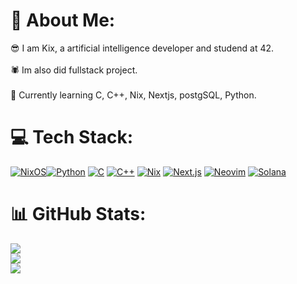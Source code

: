 

<!--
**kix300/kix300** is a ✨ _special_ ✨ repository because its `README.md` (this file) appears on your GitHub profile.

Here are some ideas to get you started:

- 🔭 I’m currently working on ...
- 🌱 I’m currently learning ...
- 👯 I’m looking to collaborate on ...
- 🤔 I’m looking for help with ...
- 💬 Ask me about ...
- 📫 How to reach me: ...
- 😄 Pronouns: ...
- ⚡ Fun fact: ...
-->


# 💫 About Me:
😎 I am Kix, a artificial intelligence developer and studend at 42.  <br><br>🕷 Im also did fullstack project. <br><br>🤯 Currently learning C, C++, Nix, Nextjs, postgSQL, Python.


# 💻 Tech Stack:
[![NixOS](https://img.shields.io/badge/NixOS-5277C3?logo=nixos&logoColor=fff)](#)[![Python](https://img.shields.io/badge/Python-3776AB?logo=python&logoColor=fff)](#) [![C](https://img.shields.io/badge/C-00599C?logo=c&logoColor=white)](#) [![C++](https://img.shields.io/badge/C++-%2300599C.svg?logo=c%2B%2B&logoColor=white)](#) [![Nix](https://img.shields.io/badge/Nix-5277C3?logo=nixos&logoColor=fff)](#) [![Next.js](https://img.shields.io/badge/Next.js-black?logo=next.js&logoColor=white)](#) [![Neovim](https://img.shields.io/badge/Neovim-57A143?logo=neovim&logoColor=fff)](#) [![Solana](https://img.shields.io/badge/Solana-9945FF?logo=solana&logoColor=fff)](#)
# 📊 GitHub Stats:
![](https://github-readme-stats.vercel.app/api?username=kix300&theme=tokyonight&hide_border=false&include_all_commits=false&count_private=false)<br/>
![](https://github-readme-streak-stats.herokuapp.com/?user=kix300&theme=tokyonight&hide_border=false)<br/>
![](https://github-readme-stats.vercel.app/api/top-langs/?username=kix300&theme=tokyonight&hide_border=false&include_all_commits=true&count_private=true&layout=compact)

<!-- Proudly created with GPRM ( https://gprm.itsvg.in ) -->


